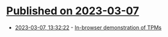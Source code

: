 # [Published on 2023-03-07](index.md)

* [2023-03-07, 13:32:22](https://lobste.rs/s/4f9tec/browser_demonstration_tpms) - [In-browser demonstration of TPMs](https://google.github.io/tpm-js/)
